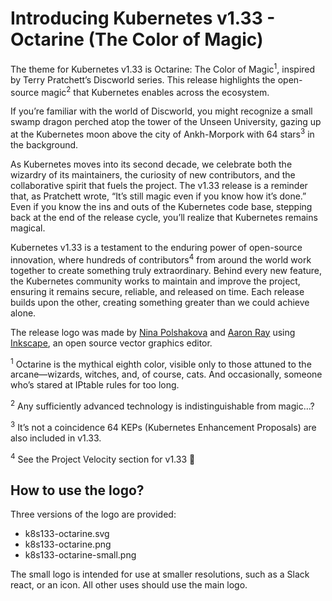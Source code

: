 # Introducing Kubernetes v1.33 - Octarine (The Color of Magic)

The theme for Kubernetes v1.33 is Octarine: The Color of Magic<sup>1</sup>, inspired by Terry Pratchett’s Discworld series. This release highlights the open-source magic<sup>2</sup> that Kubernetes enables across the ecosystem.

If you’re familiar with the world of Discworld, you might recognize a small swamp dragon perched atop the tower of the Unseen University, gazing up at the Kubernetes moon above the city of Ankh-Morpork with 64 stars<sup>3</sup> in the background.

As Kubernetes moves into its second decade, we celebrate both the wizardry of its maintainers, the curiosity of new contributors, and the collaborative spirit that fuels the project. The v1.33 release is a reminder that, as Pratchett wrote, “It’s still magic even if you know how it’s done.” Even if you know the ins and outs of the Kubernetes code base, stepping back at the end of the release cycle, you’ll realize that Kubernetes remains magical.

Kubernetes v1.33 is a testament to the enduring power of open-source innovation, where hundreds of contributors<sup>4</sup> from around the world work together to create something truly extraordinary. Behind every new feature, the Kubernetes community works to maintain and improve the project, ensuring it remains secure, reliable, and released on time. Each release builds upon the other, creating something greater than we could achieve alone.

The release logo was made by [Nina Polshakova](https://www.linkedin.com/in/ninapolshakova/) and [Aaron Ray](https://github.com/GoldenZephyr) using [Inkscape](https://inkscape.org/), an open source vector graphics editor.

<sup>1</sup> Octarine is the mythical eighth color, visible only to those attuned to the arcane—wizards, witches, and, of course, cats. And occasionally, someone who’s stared at IPtable rules for too long.

<sup>2</sup> Any sufficiently advanced technology is indistinguishable from magic…?

<sup>3</sup> It’s not a coincidence 64 KEPs (Kubernetes Enhancement Proposals) are also included in v1.33.

<sup>4</sup> See the Project Velocity section for v1.33 🚀

## How to use the logo?

Three versions of the logo are provided:
- k8s133-octarine.svg 
- k8s133-octarine.png
- k8s133-octarine-small.png 

The small logo is intended for use at smaller resolutions, such as a Slack react, or an icon. All other uses should use the main logo.
